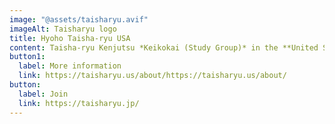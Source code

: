 ```yaml
---
image: "@assets/taisharyu.avif"
imageAlt: Taisharyu logo
title: Hyoho Taisha-ryu USA
content: Taisha-ryu Kenjutsu *Keikokai (Study Group)* in the **United States**. Instruction in Taisha-ryu Kenjutsu that is authorised by the soke is conducted only at the DOJO RYU-SEN-KAN in Yatsushiro, Kumamoto Japan or at a seminar organised by one of the Study Groups. For more information about the Taisha-ryu, please write to the following email: godai@taisharyu.us
button1:
  label: More information
  link: https://taisharyu.us/about/https://taisharyu.us/about/
button:
  label: Join
  link: https://taisharyu.jp/
---
```


